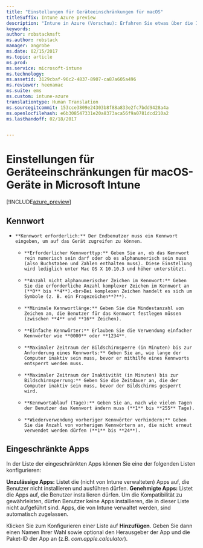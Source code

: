 ```yaml
---
title: "Einstellungen für Geräteeinschränkungen für macOS"
titleSuffix: Intune Azure preview
description: "Intune in Azure (Vorschau): Erfahren Sie etwas über die Intune-Einstellungen zur Steuerung von Geräteeinstellungen und -funktionen auf macOS-Geräten."
keywords: 
author: robstackmsft
ms.author: robstack
manager: angrobe
ms.date: 02/15/2017
ms.topic: article
ms.prod: 
ms.service: microsoft-intune
ms.technology: 
ms.assetid: 3129cbaf-96c2-4837-8907-ca87a605a496
ms.reviewer: heenamac
ms.suite: ems
ms.custom: intune-azure
translationtype: Human Translation
ms.sourcegitcommit: 153cce3809e24303b8f88a833e2fc7bdd9428a4a
ms.openlocfilehash: e6b308547331e20a8373aca56f9a0781dcd210a2
ms.lasthandoff: 02/18/2017


---
```


# <a name="macos-device-restriction-settings-in-microsoft-intune"></a>Einstellungen für Geräteeinschränkungen für macOS-Geräte in Microsoft Intune

[!INCLUDE[azure_preview](../includes/azure_preview.md)]

## <a name="password"></a>Kennwort
-     **Kennwort erforderlich:** Der Endbenutzer muss ein Kennwort eingeben, um auf das Gerät zugreifen zu können.
    -     **Erforderlicher Kennworttyp:** Geben Sie an, ob das Kennwort rein numerisch sein darf oder ob es alphanumerisch sein muss (also Buchstaben und Zahlen enthalten muss). Diese Einstellung wird lediglich unter Mac OS X 10.10.3 und höher unterstützt.
    -     **Anzahl nicht alphanumerischer Zeichen im Kennwort:** Geben Sie die erforderliche Anzahl komplexer Zeichen im Kennwort an (**0** bis **4**).<br>Bei komplexen Zeichen handelt es sich um Symbole (z. B. ein Fragezeichen**?**).
    -     **Minimale Kennwortlänge:** Geben Sie die Mindestanzahl von Zeichen an, die Benutzer für das Kennwort festlegen müssen (zwischen **4** und **16** Zeichen).
    -     **Einfache Kennwörter:** Erlauben Sie die Verwendung einfacher Kennwörter wie **0000** oder **1234**.
    -     **Maximaler Zeitraum der Bildschirmsperre (in Minuten) bis zur Anforderung eines Kennworts:** Geben Sie an, wie lange der Computer inaktiv sein muss, bevor er mithilfe eines Kennworts entsperrt werden muss.
    -     **Maximaler Zeitraum der Inaktivität (in Minuten) bis zur Bildschirmsperrung:** Geben Sie die Zeitdauer an, die der Computer inaktiv sein muss, bevor der Bildschirms gesperrt wird.
    -     **Kennwortablauf (Tage):** Geben Sie an, nach wie vielen Tagen der Benutzer das Kennwort ändern muss (**1** bis **255** Tage).
    -     **Wiederverwendung vorheriger Kennwörter verhindern:** Geben Sie die Anzahl von vorherigen Kennwörtern an, die nicht erneut verwendet werden dürfen (**1** bis **24**).

## <a name="restricted-apps"></a>Eingeschränkte Apps

In der Liste der eingeschränkten Apps können Sie eine der folgenden Listen konfigurieren:

**Unzulässige Apps:** Listet die (nicht von Intune verwalteten) Apps auf, die Benutzer nicht installieren und ausführen dürfen.
**Genehmigte Apps:** Listet die Apps auf, die Benutzer installieren dürfen. Um die Kompatibilität zu gewährleisten, dürfen Benutzer keine Apps installieren, die in dieser Liste nicht aufgeführt sind. Apps, die von Intune verwaltet werden, sind automatisch zugelassen.

Klicken Sie zum Konfigurieren einer Liste auf **Hinzufügen**. Geben Sie dann einen Namen Ihrer Wahl sowie optional den Herausgeber der App und die Paket-ID der App an (z.B. *com.apple.calculator*).



